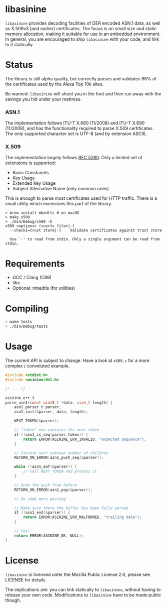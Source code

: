 libasinine
==========

`libasinine` provides decoding facilities of DER encoded ASN.1 data, as well as
X.509v3 (and earlier) certificates. The focus is on small size and static memory allocation,
making it suitable for use in an embedded environment. In general, you are
encouraged to ship `libasinine` with your code, and link to it statically.

Status
======

The library is still alpha quality, but correctly parses and validates 98% of the
certificates used by the Alexa Top 10k sites.

Be warned: `libasinine` will shoot you in the foot and then run away with the
savings you hid under your mattress.

### ASN.1

The implementation follows ITU-T X.680 (11/2008) and ITU-T X.690 (11/2008), and has the functionality required to parse X.509 certificates. The only supported character set is UTF-8 (and by extension ASCII).

### X.509

The implementation largely follows [RFC 5280](https://tools.ietf.org/html/rfc5280). Only a limited set of extensions is supported:

* Basic Constraints
* Key Usage
* Extended Key Usage
* Subject Alternative Name (only common ones)

This is enough to parse most certificates used for HTTP traffic. There is a small utility which excercises this part of the library.

```
> brew install mbedtls # on macOS
> make x509
> ./bin/Debug/x509 -h
x509 <options> (<certs file>|-)
  --check[=trust store|-]    Validate certificates against trust store

  Use '-' to read from stdin. Only a single argument can be read from stdin.
```

Requirements
============

* GCC / Clang (C99)
* libc
* Optional: mbedtls (for utilities)

Compiling
=========

```bash
> make tests
> ./bin/Debug/tests
```

Usage
=====

The current API is subject to change. Have a look at `x509.c` for a
more complex / convoluted example.

```C
#include <stdint.h>
#include <asinine/dsl.h>

/* ... */

asinine_err_t
parse_asn1(const uint8_t *data, size_t length) {
	asn1_parser_t parser;
	asn1_init(&parser, data, length);

	NEXT_TOKEN(&parser);

	// "token" now contains the next token
	if (!asn1_is_seq(parser.token)) {
		return ERROR(ASININE_ERR_INVALID, "expected sequence");
	}

	// Iterate over unknown number of children
	RETURN_ON_ERROR(asn1_push_seq(&parser));

	while (!asn1_eof(&parser)) {
		// Call NEXT_TOKEN and process it
	}

	// Undo the push from before
	RETURN_ON_ERROR(asn1_pop(&parser));

	// Do some more parsing

	// Make sure there the buffer has been fully parsed
	if (!asn1_end(&parser)) {
		return ERROR(ASININE_ERR_MALFORMED, "trailing data");
	}

	// Yay!
	return ERROR(ASININE_OK, NULL);
}
```

License
=======

`libasinine` is licensed unter the Mozilla Public License 2.0, please see
LICENSE for details.

The implications are: you can link statically to `libasinine`, without having to
release your own code. Modifications to `libasinine` have to be made public
though.
